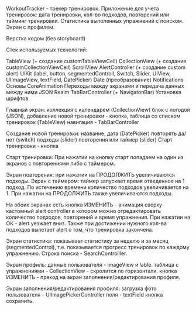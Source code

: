 WorkoutTracker - трекер тренировок. Приложение для учета тренировок: дата тренировки, кол-во подходов, повторений или тайминг тренировки. Статистика выполенных упражнений с поиском. Экран с профилем.

Верстка кодом (без storyboard)

Стек используемых технологий:

TableView (+ создание customTableViewCell)
CollectionView (+ создание customCollectionViewCell)
ScrollView
AlertController (+ создание custom alert)
UIKit (label, button, segmentedControll, Switch, Slider, UIView, UIImageView, textField, DatePicker)
Date (преобразование)
Notifications
Основы CoreAnimation
Переходы между экранами и передача данных между ними
JSON
Realm
TabBarController (+ NavigatonBar)
Установка шрифтов


Главный экран:
коллекция с календарем (CollectionView)
блок с погодой (JSON),
добавление новой тренировки - кнопка,
таблица со списком тренировок (TableView)
навигация - TabBarController

Создание новой тренировки:
название,
дата (DatePicker)
повторять да/нет (switch)
подходы (slider)
повторения или таймер  (slider)
Старт тренировки - кнопка

Старт тренировки: При нажатии на кнопку старт попадаем на один из экранов с повторениями либо с таймером.

Экран повторения: при нажатии на ПРОДОЛЖИТЬ увеличиваются подходы.
Экран с таймером: таймер запускает время отведенное на 1 подход. По истечению времени количество подходов увеличивается на 1. При нажатии на ПРОДОЛЖИТЬ 
также увеличиваются подходы.

На обоих экранах есть кнопка ИЗМЕНИТЬ - анимация сверху кастомный alert controller в котором можно отредактировать количество подходов, повторений и время упражнения. При нажатии на OK - alert уезжает вниз.
Также при достижении нужного кол-ва подходов вылетает alert о том, что тренировка закончена. 

Экран статистика: показывает статистику за неделю и за месяц (segmentedControl), т.е. показывается прогресс тренировок по каждому упражнению.
Строка поиска - SearchControlller.


Экран профиль:
данные пользователя - imageView и  lable.
таблица с упражнениями - CollectionView - скролится по горизонтали.
кнопка ИЗМЕНИТЬ - преход на экран заполнения/редактирования профиля.


Экран заполнения/редактирования профиля:
загрузка фото пользователя - UIImagePickerController
поля - textField
кнопка сохранить.















